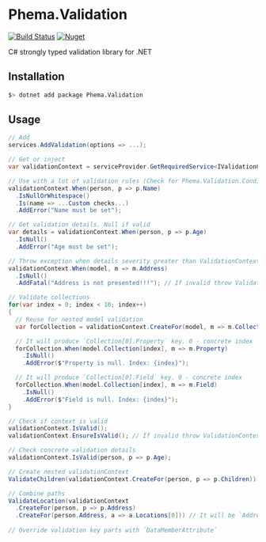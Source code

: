 # Phema.Validation

[![Build Status](https://cloud.drone.io/api/badges/phema-team/Phema.Validation/status.svg)](https://cloud.drone.io/phema-team/Phema.Validation)
[![Nuget](https://img.shields.io/nuget/v/Phema.Validation.svg)](https://www.nuget.org/packages/Phema.Validation)

C# strongly typed validation library for .NET

## Installation

```bash
$> dotnet add package Phema.Validation
```

## Usage

```csharp
// Add
services.AddValidation(options => ...);

// Get or inject
var validationContext = serviceProvider.GetRequiredService<IValidationContext>();

// Use with a lot of validation rules (Check for Phema.Validation.Conditions namespace)
validationContext.When(person, p => p.Name)
  .IsNullOrWhitespace()
  .Is(name => ...Custom checks...)
  .AddError("Name must be set");

// Get validation details. Null if valid
var details = validationContext.When(person, p => p.Age)
  .IsNull()
  .AddError("Age must be set");

// Throw exception when details severity greater than ValidationContext.ValidationSeverity
validationContext.When(model, m => m.Address)
  .IsNull()
  .AddFatal("Address is not presented!!!"); // If invalid throw ValidationConditionException

// Validate collections
for(var index = 0; index < 10; index++)
{
  // Reuse for nested model validation
  var forCollection = validationContext.CreateFor(model, m => m.Collection[index]);

  // It will produce `Collection[0].Property` key. 0 - concrete index
  forCollection.When(model.Collection[index], m => m.Property)
    .IsNull()
    .AddError($"Property is null. Index: {index}");

  // It will produce `Collection[0].Field` key. 0 - concrete index
  forCollection.When(model.Collection[index], m => m.Field)
    .IsNull()
    .AddError($"Field is null. Index: {index}");
}

// Check if context is valid
validationContext.IsValid();
validationContext.EnsureIsValid(); // If invalid throw ValidationContextException

// Check concrete validation details
validationContext.IsValid(person, p => p.Age);

// Create nested validationContext
ValidateChildren(validationContext.CreateFor(person, p => p.Children)) // It will be `Children.*ValidationKey*` path

// Combine paths
ValidateLocation(validationContext
  .CreateFor(person, p => p.Address)
  .CreateFor(person.Address, a => a.Locations[0])) // It will be `Address.Locations[0].*ValidationKey*` path
  
// Override validation key parts with `DataMemberAttribute`
```
